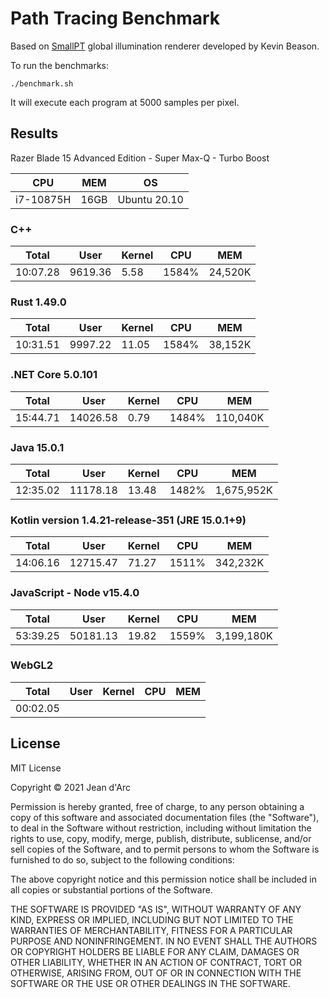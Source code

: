# Path Tracing Benchmark
Based on [SmallPT](https://www.kevinbeason.com/smallpt/) global illumination renderer developed by Kevin Beason.

To run the benchmarks:
```
./benchmark.sh
```
It will execute each program at 5000 samples per pixel.

## Results
Razer Blade 15 Advanced Edition - Super Max-Q - Turbo Boost

CPU | MEM | OS
--- | --- | ---
i7-10875H | 16GB | Ubuntu 20.10 |

### C++
Total | User | Kernel | CPU | MEM
--- | --- | --- | --- | --- 
10:07.28 | 9619.36 | 5.58 | 1584% | 24,520K

### Rust 1.49.0
Total | User | Kernel | CPU | MEM
--- | --- | --- | --- | --- 
10:31.51 | 9997.22 | 11.05 | 1584% | 38,152K

### .NET Core 5.0.101
Total | User | Kernel | CPU | MEM
--- | --- | --- | --- | ---
15:44.71 | 14026.58 | 0.79 | 1484% | 110,040K

### Java 15.0.1
Total | User | Kernel | CPU | MEM
--- | --- | --- | --- | ---
12:35.02 | 11178.18 | 13.48 | 1482% | 1,675,952K

### Kotlin version 1.4.21-release-351 (JRE 15.0.1+9)
Total | User | Kernel | CPU | MEM
--- | --- | --- | --- | ---
14:06.16 | 12715.47 | 71.27 | 1511% | 342,232K

### JavaScript - Node v15.4.0
Total | User | Kernel | CPU | MEM
--- | --- | --- | --- | ---
53:39.25 | 50181.13 | 19.82 | 1559% | 3,199,180K

### WebGL2
Total | User | Kernel | CPU | MEM
--- | --- | --- | --- | ---
00:02.05 ||||

## License
MIT License

Copyright © 2021 Jean d'Arc

Permission is hereby granted, free of charge, to any person obtaining a copy of this software and associated documentation files (the "Software"), to deal in the Software without restriction, including without limitation the rights to use, copy, modify, merge, publish, distribute, sublicense, and/or sell copies of the Software, and to permit persons to whom the Software is furnished to do so, subject to the following conditions:

The above copyright notice and this permission notice shall be included in all copies or substantial portions of the Software.

THE SOFTWARE IS PROVIDED "AS IS", WITHOUT WARRANTY OF ANY KIND, EXPRESS OR IMPLIED, INCLUDING BUT NOT LIMITED TO THE WARRANTIES OF MERCHANTABILITY, FITNESS FOR A PARTICULAR PURPOSE AND NONINFRINGEMENT. IN NO EVENT SHALL THE AUTHORS OR COPYRIGHT HOLDERS BE LIABLE FOR ANY CLAIM, DAMAGES OR OTHER LIABILITY, WHETHER IN AN ACTION OF CONTRACT, TORT OR OTHERWISE, ARISING FROM, OUT OF OR IN CONNECTION WITH THE SOFTWARE OR THE USE OR OTHER DEALINGS IN THE SOFTWARE.
